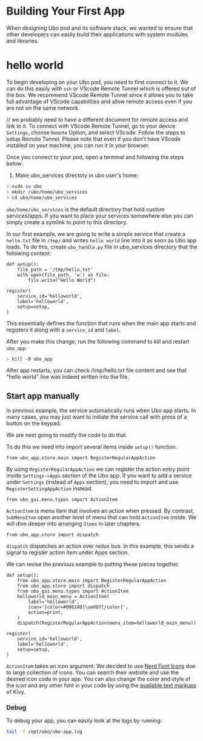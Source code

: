 # Building Your First App

When designing Ubo pod and its software stack, we wanted to ensure that other developers can easily build their applications 
with system modules and libraries. 

# hello world

To begin developing on your Ubo pod, you need to first connect to it. We can do this easily with `ssh` or VScode Remote Tunnel which is offered out of the box. We recommend VScode Remote Tunnel since it allows you to take full advantage of VScode capabilities and allow remote access even if you are not on the same network. 

// we probably need to have a different document for remote access and link to it. 
To connect with VScode Remote Tunnel, go to your device `Settings`, choose `Remote` Option, and select VScode. Follow the steps to setup Remote Tunnel. Please note that even if you don't have VScode installed on your machine, you can run it in your browser.

Once you connect to your pod, open a terminal and following the steps below:

1. Make ubo_services directoty in ubo user's home:

``` sh
> sudo su ubo
> mkdir /ubo/home/ubo_services
> cd ubo/home/ubo_services
```

`ubo/home/ubo_services` is the default directory that hold custom services/apps. If you want to place your services somewhere else you can simply create a symlink to point to this directory.  

In our first example, we are going to write a simple service that create a `hello.txt` file in `/tmp/` and writes `hello world` line into it as soon as Ubo app loads. To do this, create `ubo_handle.py` file in ubo_services directory that the following content:

```
def setup():
    file_path = '/tmp/hello.txt'
    with open(file_path, 'w') as file:
        file.write("Hello World")

register(
    service_id='helloworld',
    label='helloworld',
    setup=setup,
)
```
This essentially defines the function that runs when the main app starts and registers it along with a `service_id` and `label`.

After you make this change, run the following command to kill and restart `ubo_app`:

```sh
> kill -9 ubo_app
```

After app restarts, you can check /tmp/hello.txt file content and see that "hello world" line was indeed written into the file.


## Start app manually

In previous example, the service automatically runs when Ubo app starts. In many cases, you may just want to initiate the service call with press of a button on the keypad. 

We are next going to modify the code to do that.

To do this we need into import several items inside `setup()` function.

``
from ubo_app.store.main import RegisterRegularAppAction
``

By using `RegisterRegularAppAction` we can register the action entry point inside `Settings->Apps` section of the Ubo app. If you want to add a service under `Settings` (instead of `Apps` section), you need to import and use  `RegisterSettingAppAction` instead.

```
from ubo_gui.menu.types import ActionItem
```

`ActionItem` is menu item that involves an action when pressed. By contrast, `SubMenuItem` open another level of menu that can hold `ActionItem` inside. We will dive deeper into arranging `Items` in later chapters.

`from ubo_app.store import dispatch`

`dispatch` dispatches an action over redux bus. In this example, this sends a signal to register action item under Apps section.

We can revise the previous example to putting these pieces together.

```
def setup():
    from ubo_app.store.main import RegisterRegularAppAction
    from ubo_app.store import dispatch
    from ubo_gui.menu.types import ActionItem
    helloworld_main_menu = ActionItem(
        label='helloworld',
        icon='[color=#008100]\ue007[/color]',
        action=print,
    )
    dispatch(RegisterRegularAppAction(menu_item=helloworld_main_menu))

register(
    service_id='helloworld',
    label='helloworld',
    setup=setup,
)
```

`ActionItem` takes an icon argument. We decided to use [Nerd Font Icons](https://www.nerdfonts.com/cheat-sheet) due to large collection of icons. You can search their website and use the desired icon code in your app. You can also change the color and style of the icon and any other font in your code by using the [available text markups](https://kivy.org/doc/stable/api-kivy.core.text.markup.html) of Kivy.

### Debug

To debug your app, you can easily look at the logs by running:

```sh
tail -f /opt/ubo/ubo-app.log
```
